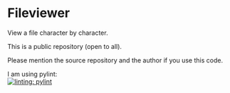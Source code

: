 # Fileviewer

View a file character by character.

This is a public repository (open to all).

Please mention the source repository and the author if you use this code.

I am using pylint:\
[![linting: pylint](https://img.shields.io/badge/linting-pylint-yellowgreen)](https://github.com/PyCQA/pylint)


